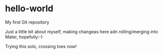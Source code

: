 # hello-world
My first Git repository

Just a little bit about myself, making changeas here adn rolling/merging into Mater, hopefully:-)

Trying this solo, crossing toes now!
